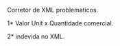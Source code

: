 Corretor de XML problematicos. 


1* Valor Unit x Quantidade comercial.

2* <Dest> indevida no XML.
